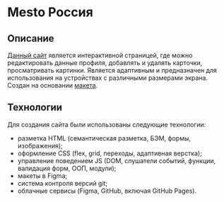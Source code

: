 # Mesto Россия
## Описание
[Данный сайт](https://somno-grapher.github.io/mesto/) является интерактивной страницей, где можно редактировать данные профиля, добавлять и удалять карточки, просматривать картинки. Является адаптивным и предназначен для использования на устройствах с различными размерами экрана. Cоздан на основании [макета](https://www.figma.com/file/2cn9N9jSkmxD84oJik7xL7/JavaScript.-Sprint-4?node-id=0%3A1&t=7wkKy5g38trnnn7w-0).
## Технологии
Для создания сайта были использованы следующие технологии:
- разметка HTML (семантическая разметка, БЭМ, формы, изображения);
- оформление CSS (flex, grid, переходы, адаптивная верстка);
- управление поведением JS (DOM, слушатели событий, функции, валидация форм, ООП, модули);
- макеты в Figma;
- cистема контроля версий git;
- облачные сервисы (Figma, GitHub, включая GitHub Pages).
